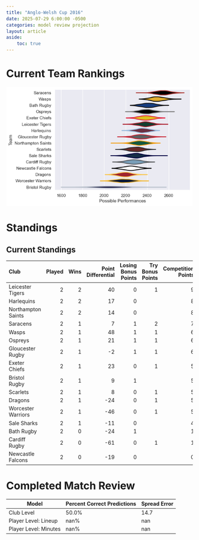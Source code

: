 ```yaml
---  
title: "Anglo-Welsh Cup 2016"  
date: 2025-07-29 6:00:00 -0500  
categories: model review projection  
layout: article  
aside:  
    toc: true  
---
```

# Current Team Rankings


![Club Rankings](plots/rankings_Anglo-Welsh_Cup_2016.png)
# Standings

## Current Standings


| Club               |   Played |   Wins |   Point Differential |   Losing Bonus Points |   Try Bonus Points |   Competition Points |
|:-------------------|---------:|-------:|---------------------:|----------------------:|-------------------:|---------------------:|
| Leicester Tigers   |        2 |      2 |                   40 |                     0 |                  1 |                    9 |
| Harlequins         |        2 |      2 |                   17 |                     0 |                    |                    8 |
| Northampton Saints |        2 |      2 |                   14 |                     0 |                    |                    8 |
| Saracens           |        2 |      1 |                    7 |                     1 |                  2 |                    7 |
| Wasps              |        2 |      1 |                   48 |                     1 |                  1 |                    6 |
| Ospreys            |        2 |      1 |                   21 |                     1 |                  1 |                    6 |
| Gloucester Rugby   |        2 |      1 |                   -2 |                     1 |                  1 |                    6 |
| Exeter Chiefs      |        2 |      1 |                   23 |                     0 |                  1 |                    5 |
| Bristol Rugby      |        2 |      1 |                    9 |                     1 |                    |                    5 |
| Scarlets           |        2 |      1 |                    8 |                     0 |                  1 |                    5 |
| Dragons            |        2 |      1 |                  -24 |                     0 |                  1 |                    5 |
| Worcester Warriors |        2 |      1 |                  -46 |                     0 |                  1 |                    5 |
| Sale Sharks        |        2 |      1 |                  -11 |                     0 |                    |                    4 |
| Bath Rugby         |        2 |      0 |                  -24 |                     1 |                    |                    1 |
| Cardiff Rugby      |        2 |      0 |                  -61 |                     0 |                  1 |                    1 |
| Newcastle Falcons  |        2 |      0 |                  -19 |                     0 |                    |                    0 |



# Completed Match Review


| Model | Percent Correct Predictions | Spread Error |
| ------ | ------ | ------ |
| Club Level | 50.0% | 14.7 |
| Player Level: Lineup | nan% | nan |
| Player Level: Minutes | nan% | nan |

